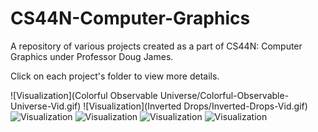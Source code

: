 # CS44N-Computer-Graphics
A repository of various projects created as a part of CS44N: Computer Graphics under Professor Doug James.  

Click on each project's folder to view more details.

![Visualization](Colorful Observable Universe/Colorful-Observable-Universe-Vid.gif)
![Visualization](Inverted Drops/Inverted-Drops-Vid.gif)
![Visualization]()
![Visualization]()
![Visualization]()
![Visualization]()

